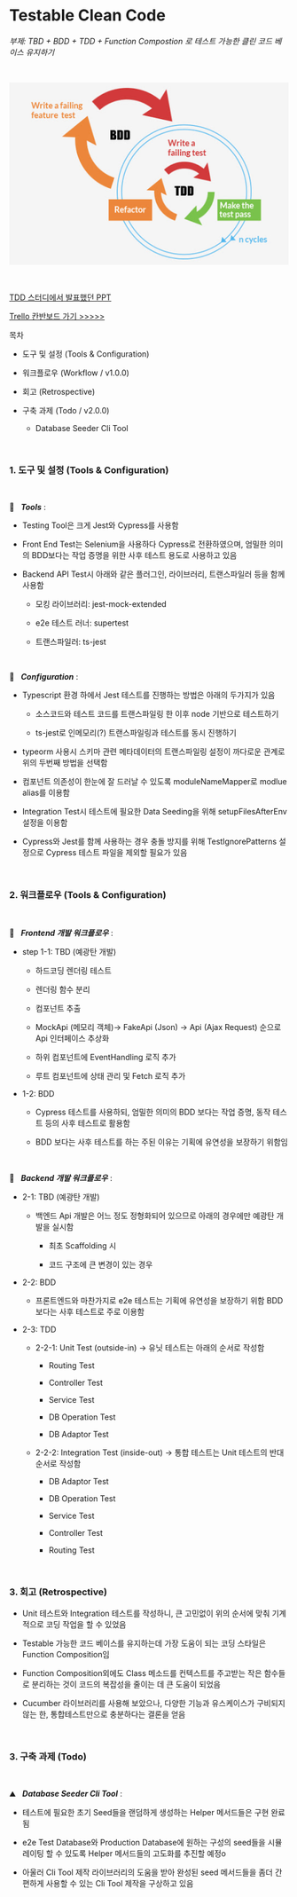 # Testable Clean Code

_부제: TBD + BDD + TDD + Function Compostion 로 테스트 가능한 클린 코드 베이스 유지하기_

<br/>

![BDD_TDD](./bdd_tdd.jpg)

<br/>

[TDD 스터디에서 발표했던 PPT](https://docs.google.com/presentation/d/1GU6EGQIFmo824UVz_w54ktVb4jkhXNAHd7xVj_FQYZ4/edit#slide=id.g4964e676f0_0_4)

[Trello 칸반보드 가기 >>>>>](https://trello.com/b/fxhhYC18/testable-clean-codes)

목차 

* 도구 및 설정 (Tools & Configuration)

* 워크플로우 (Workflow / v1.0.0)


* 회고 (Retrospective)

* 구축 과제 (Todo / v2.0.0)

    * Database Seeder Cli Tool

<br/>

### 1. 도구 및 설정 (Tools & Configuration)

<br/>

🚩 &nbsp; **_Tools_** :   

* Testing Tool은 크게 Jest와 Cypress를 사용함

* Front End Test는 Selenium을 사용하다 Cypress로 전환하였으며, 엄밀한 의미의 BDD보다는 작업 증명을 위한 사후 테스트 용도로 사용하고 있음

* Backend API Test시 아래와 같은 플러그인, 라이브러리, 트랜스파일러 등을 함께 사용함

    * 모킹 라이브러리: jest-mock-extended

    * e2e 테스트 러너: supertest
 
    * 트랜스파일러: ts-jest

<br/>

🚩 &nbsp; **_Configuration_** :   

* Typescript 환경 하에서 Jest 테스트를 진행하는 방법은 아래의 두가지가 있음

    * 소스코드와 테스트 코드를 트랜스파일링 한 이후 node 기반으로 테스트하기 

    * ts-jest로 인메모리(?) 트랜스파일링과 테스트를 동시 진행하기

* typeorm 사용시 스키마 관련 메타데이터의 트랜스파일링 설정이 까다로운 관계로 위의 두번째 방법을 선택함

* 컴포넌트 의존성이 한눈에 잘 드러날 수 있도록 moduleNameMapper로 modlue alias를 이용함 

* Integration Test시 테스트에 필요한 Data Seeding을 위해 setupFilesAfterEnv 설정을 이용함

* Cypress와 Jest를 함께 사용하는 경우 충돌 방지를 위해 TestIgnorePatterns 설정으로 Cypress 테스트 파일을 제외할 필요가 있음

<br/>

### 2. 워크플로우 (Tools & Configuration)

<br/>

🚩 &nbsp; **_Frontend 개발 워크플로우_** :

* step 1-1: TBD (예광탄 개발)

    * 하드코딩 렌더링 테스트

    * 렌더링 함수 분리

    * 컴포넌트 추출

    * MockApi (메모리 객체)-> FakeApi (Json) -> Api (Ajax Request) 순으로 Api 인터페이스 추상화

    * 하위 컴포넌트에 EventHandling 로직 추가

    * 루트 컴포넌트에 상태 관리 및 Fetch 로직 추가

* 1-2: BDD

    * Cypress 테스트를 사용하되, 엄밀한 의미의 BDD 보다는 작업 증명, 동작 테스트 등의 사후 테스트로 활용함

    * BDD 보다는 사후 테스트를 하는 주된 이유는 기획에 유연성을 보장하기 위함임

<br/>

🚩 &nbsp; **_Backend 개발 워크플로우_** :  

* 2-1: TBD (예광탄 개발)

    * 백엔드 Api 개발은 어느 정도 정형화되어 있으므로 아래의 경우에만 예광탄 개발을 실시함 

        * 최초 Scaffolding 시

        * 코드 구조에 큰 변경이 있는 경우

* 2-2: BDD

    * 프론트엔드와 마찬가지로 e2e 테스트는 기획에 유연성을 보장하기 위함 BDD 보다는 사후 테스트로 주로 이용함

* 2-3: TDD

    * 2-2-1: Unit Test (outside-in) -> 유닛 테스트는 아래의 순서로 작성함

        * Routing Test

        * Controller Test

        * Service Test

        * DB Operation Test

        * DB Adaptor Test

    * 2-2-2: Integration Test (inside-out) -> 통합 테스트는 Unit 테스트의 반대 순서로 작성함

        * DB Adaptor Test

        * DB Operation Test

        * Service Test

        * Controller Test

        * Routing Test

<br/>

### 3. 회고 (Retrospective)

* Unit 테스트와 Integration 테스트를 작성하니, 큰 고민없이 위의 순서에 맞춰 기계적으로 코딩 작업을 할 수 있었음

* Testable 가능한 코드 베이스를 유지하는데 가장 도움이 되는 코딩 스타일은 Function Composition임

* Function Composition외에도 Class 메소드를 컨텍스트를 주고받는 작은 함수들로 분리하는 것이 코드의 복잡성을 줄이는 데 큰 도움이 되었음

* Cucumber 라이브러리를 사용해 보았으나, 다양한 기능과 유스케이스가 구비되지 않는 한, 통합테스트만으로 충분하다는 결론을 얻음

<br/>

### 3. 구축 과제 (Todo)

<br/>

⛰ &nbsp; **_Database Seeder Cli Tool_** :   

* 테스트에 필요한 초기 Seed들을 랜덤하게 생성하는 Helper 메서드들은 구현 완료됨

* e2e Test Database와 Production Database에 원하는 구성의 seed들을 시뮬레이팅 할 수 있도록 Helper 메서드들의 고도화를 추진할 예정o

* 아울러 Cli Tool 제작 라이브러리의 도움을 받아 완성된 seed 메서드들을 좀더 간편하게 사용할 수 있는 Cli Tool 제작을 구상하고 있음

<br/>


